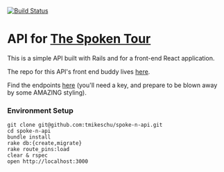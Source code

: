 [![Build Status](https://travis-ci.org/tmikeschu/the-spoken-tour-api.svg?branch=master)](https://travis-ci.org/tmikeschu/the-spoken-tour-api)

# API for [The Spoken Tour](http://www.thespokentour.com/)

This is a simple API built with Rails and for a front-end React application.

The repo for this API's front end buddy lives [here](https://github.com/tmikeschu/spoke-n).

Find the endpoints [here](http://spoken-api.herokuapp.com/) (you'll need a key, and prepare to be blown away by some AMAZING styling).

### Environment Setup

```
git clone git@github.com:tmikeschu/spoke-n-api.git
cd spoke-n-api
bundle install
rake db:{create,migrate}
rake route_pins:load
clear & rspec
open http://localhost:3000
```


